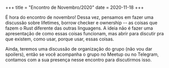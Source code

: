+++
title = "Encontro de Novembro/2020"
date = 2020-11-18
+++

É hora do encontro de novembro! Dessa vez, pensamos em fazer uma discussão sobre lifetimes, borrow checker e ownership
-- as coisas que fazem o Rust diferente das outras linguagens. A ideia não é fazer uma apresentação de como essas coisas
funcionam, mas abrir para discutir pra que existem, como usar, porque usar, essas coisas.

Ainda, teremos uma discussão de organização do grupo (não vou dar spoilers), então se você acompanha o grupo no Meetup
ou no Telegram, contamos com a sua presença nesse encontro para discutirmos isso.


